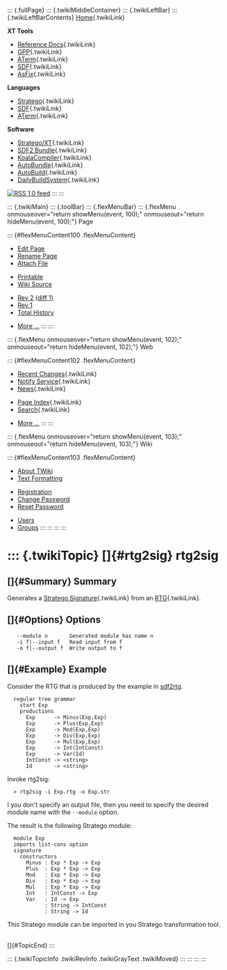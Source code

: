 ::: {.fullPage}
::: {.twikiMiddleContainer}
::: {.twikiLeftBar}
::: {.twikiLeftBarContents}
[Home](WebHome){.twikiLink}

**XT Tools**

-   [Reference Docs](ToolReference){.twikiLink}
-   [GPP](GenericPrettyPrinter){.twikiLink}
-   [ATerm](ATermTools){.twikiLink}
-   [SDF](SdfTools){.twikiLink}
-   [AsFix](AsFixTools){.twikiLink}

**Languages**

-   [Stratego](../Stratego/WebHome){.twikiLink}
-   [SDF](../Sdf/WebHome){.twikiLink}
-   [ATerm](ATermFormat){.twikiLink}

**Software**

-   [Stratego/XT](../Stratego/StrategoDownload){.twikiLink}
-   [SDF2 Bundle](../Sdf/SdfBundle){.twikiLink}
-   [KoalaCompiler](KoalaCompiler){.twikiLink}
-   [AutoBundle](AutoBundle){.twikiLink}
-   [AutoBuild](AutoBuild){.twikiLink}
-   [DailyBuildSystem](DailyBuildSystem){.twikiLink}

[![](http://www.program-transformation.org/twiki/pub/rss.gif "RSS 1.0 feed")](http://www.program-transformation.org/twiki/bin/view/Tools/WebRss?skin=rss)
:::
:::

::: {.twikiMain}
::: {.toolBar}
::: {.flexMenuBar}
::: {.flexMenu onmouseover="return showMenu(event, 100);" onmouseout="return hideMenu(event, 100);"}
Page

::: {#flexMenuContent100 .flexMenuContent}
-   [Edit
    Page](http://www.program-transformation.org/edit/Tools/RtgToSig?t=1536826225)
-   [Rename
    Page](http://www.program-transformation.org/rename/Tools/RtgToSig)
-   [Attach
    File](http://www.program-transformation.org/attach/Tools/RtgToSig)

<!-- -->

-   [Printable](http://www.program-transformation.org/view/Tools/RtgToSig?skin=print.pattern)
-   [Wiki
    Source](http://www.program-transformation.org/view/Tools/RtgToSig?skin=text&raw=on&contenttype=text/plain)

<!-- -->

-   [Rev
    2](http://www.program-transformation.org/view/Tools/RtgToSig?rev=1.2)
    [(diff 1)](http://www.program-transformation.org/rdiff/Tools/RtgToSig?rev1=1.2&rev2=1.1)
-   [Rev
    1](http://www.program-transformation.org/view/Tools/RtgToSig?rev=1.1)
-   [Total
    History](http://www.program-transformation.org/rdiff/Tools/RtgToSig)

<!-- -->

-   [More
    \...](http://www.program-transformation.org/oops/Tools/RtgToSig?template=oopsmore&param1=1.2&param2=1.2)
:::
:::

::: {.flexMenu onmouseover="return showMenu(event, 102);" onmouseout="return hideMenu(event, 102);"}
Web

::: {#flexMenuContent102 .flexMenuContent}
-   [Recent Changes](WebChanges){.twikiLink}
-   [Notify Service](WebNotify){.twikiLink}
-   [News](WebNews){.twikiLink}

<!-- -->

-   [Page Index](WebIndex){.twikiLink}
-   [Search](WebSearch){.twikiLink}

<!-- -->

-   [More
    \...](http://www.program-transformation.org/oops/Tools/RtgToSig?template=oopsmore&param1=1.2&param2=1.2)
:::
:::

::: {.flexMenu onmouseover="return showMenu(event, 103);" onmouseout="return hideMenu(event, 103);"}
Wiki

::: {#flexMenuContent103 .flexMenuContent}
-   [About
    TWiki](http://www.program-transformation.org/view/TWiki/WebHome)
-   [Text
    Formatting](http://www.program-transformation.org/view/TWiki/TextFormattingRules)

<!-- -->

-   [Registration](http://www.program-transformation.org/view/TWiki/TWikiRegistration)
-   [Change
    Password](http://www.program-transformation.org/view/TWiki/ChangePassword)
-   [Reset
    Password](http://www.program-transformation.org/view/TWiki/ResetPassword)

<!-- -->

-   [Users](http://www.program-transformation.org/view/Main/TWikiUsers)
-   [Groups](http://www.program-transformation.org/view/Main/TWikiGroups)
:::
:::
:::
:::

::: {.twikiTopic}
[]{#rtg2sig} rtg2sig
====================

[]{#Summary} Summary
--------------------

Generates a [Stratego
Signature](../Stratego/StrategoSignature){.twikiLink} from an
[RTG](../Stratego/RegularTreeGrammar){.twikiLink}.

[]{#Options} Options
--------------------

       --module n       Generated module has name n
       -i f|--input f   Read input from f
       -o f|--output f  Write output to f

[]{#Example} Example
--------------------

Consider the RTG that is produced by the example in
[sdf2rtg](http://nix.cs.uu.nl/dist/stratego/strategoxt-manual-unstable-latest/manual/chunk-chapter/ref-sdf2rtg.html).

      regular tree grammar
        start Exp
        productions
          Exp      -> Minus(Exp,Exp)
          Exp      -> Plus(Exp,Exp)
          Exp      -> Mod(Exp,Exp)
          Exp      -> Div(Exp,Exp)
          Exp      -> Mul(Exp,Exp)
          Exp      -> Int(IntConst)
          Exp      -> Var(Id)
          IntConst -> <string>
          Id       -> <string>

Invoke rtg2sig:

      > rtg2sig -i Exp.rtg -o Exp.str

I you don\'t specify an output file, then you need to specify the
desired module name with the `--module` option.

The result is the following Stratego module:

      module Exp
      imports list-cons option
      signature
        constructors
          Minus : Exp * Exp -> Exp
          Plus  : Exp * Exp -> Exp
          Mod   : Exp * Exp -> Exp
          Div   : Exp * Exp -> Exp
          Mul   : Exp * Exp -> Exp
          Int   : IntConst -> Exp
          Var   : Id -> Exp
                : String -> IntConst
                : String -> Id

This Stratego module can be imported in you Stratego transformation
tool.

\
[]{#TopicEnd}
:::

::: {.twikiTopicInfo .twikiRevInfo .twikiGrayText .twikiMoved}
:::
:::
:::
:::
